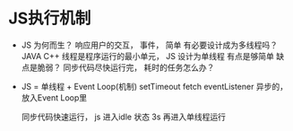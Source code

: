 # JS执行机制
- JS  为何而生？
    响应用户的交互， 事件， 简单
    有必要设计成为多线程吗？ JAVA C++ 
    线程是程序运行的最小单元， 
    JS 设计为单线程 有点是够简单 缺点是脆弱？
    同步代码尽快运行完， 耗时的任务怎么办？  

- JS = 单线程 + Event Loop(机制)
    setTimeout fetch eventListener 异步的， 放入Event Loop里

    同步代码快速运行， js 进入idle 状态 3s  再进入单线程运行